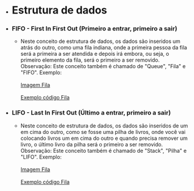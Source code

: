 - # Estrutura de dados

- ### FIFO - First In First Out (Primeiro a entrar, primeiro a sair)

  - Neste conceito de estrutura de dados, os dados são inseridos um atrás do outro, como uma fila indiana, onde a primeira pessoa da fila será a primeira a ser atendida e depois irá embora, ou seja, o primeiro elemento da fila, será o primeiro a ser removido.
    Observação: Este conceito também é chamado de "Queue", "Fila" e "FIFO".
    Exemplo:
    <br/><br/> [Imagem Fila](../images/Estrutura-de-dados-Fila.png)
    <br /><br />[Exemplo código Fila](./FIFO-Fila.js)

- ### LIFO - Last In First Out (Último a entrar, primeiro a sair)

  - Neste conceito de estrutura de dados, os dados são inseridos de um em cima do outro, como se fosse uma pilha de livros, onde você vai colocando livros um em cima do outro e quando precisa remover um livro, o último livro da pilha será o primeiro a ser removido.
    Observação: Este conceito também é chamado de "Stack", "Pilha" e "LIFO".
    Exemplo:
    <br/><br/> [Imagem Fila](../images/Estrutura-de-dados-Pilha.png)
    <br /><br />[Exemplo código Fila](./LIFO-Pilha.js)
